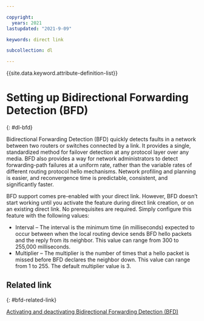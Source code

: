 ```yaml
---

copyright:
  years: 2021
lastupdated: "2021-9-09"

keywords: direct link

subcollection: dl

---
```


{{site.data.keyword.attribute-definition-list}}

# Setting up Bidirectional Forwarding Detection (BFD)
{: #dl-bfd}

Bidirectional Forwarding Detection (BFD) quickly detects faults in a network between two routers or switches connected by a link. It provides a single, standardized method for failover detection at any protocol layer over any media. BFD also provides a way for network administrators to detect forwarding-path failures at a uniform rate, rather than the variable rates of different routing protocol hello mechanisms. Network profiling and planning is easier, and reconvergence time is predictable, consistent, and significantly faster.

BFD support comes pre-enabled with your direct link. However, BFD doesn’t start working until you activate the feature during direct link creation, or on an existing direct link. No prerequisites are required. Simply configure this feature with the following values:

* Interval – The interval is the minimum time (in milliseconds) expected to occur between when the local routing device sends BFD hello packets and the reply from its neighbor. This value can range from 300 to 255,000 milliseconds.
* Multiplier – The multiplier is the number of times that a hello packet is missed before BFD declares the neighbor down. This value can range from 1 to 255. The default multiplier value is 3. 

## Related link
{: #bfd-related-link}

[Activating and deactivating Bidirectional Forwarding Detection (BFD)](/docs/dl?topic=dl-activate-deactivate-bfd)
